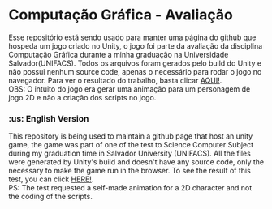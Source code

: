 <h1 id="title">Computação Gráfica - Avaliação</h1>

<section id="description-pt">
  <p>
    Esse repositório está sendo usado para manter uma página do github que hospeda um jogo criado no Unity, o jogo foi parte da avaliação da disciplina Computação Gráfica durante a minha graduação na Universidade Salvador(UNIFACS).
Todos os arquivos foram gerados pelo build do Unity e não possui nenhum source code, apenas o necessário para rodar o jogo no navegador.
Para ver o resultado do trabalho, basta clicar <a href="https://essantana.github.io/jogo-computacao-grafica/" target="_blank">AQUI!</a>.<br>
OBS: O intuito do jogo era gerar uma animação para um personagem de jogo 2D e não a criação dos scripts no jogo.
  </p>
</section>


<h3>:us: English Version</h3>
<section id="description-en">
  <p>
    This repository is being used to maintain a github page that host an unity game, the game was part of one of the test to Science Computer Subject during my graduation time in Salvador University (UNIFACS).
    All the files were generated by Unity's build and doesn't have any source code, only the necessary to make the game run in the browser. To see the result of this test, you can click <a href="https://essantana.github.io/jogo-computacao-grafica/" target="_blank">HERE!</a>.<br>
    PS: The test requested a self-made animation for a 2D character and not the coding of the scripts.
  </p>
</section>
